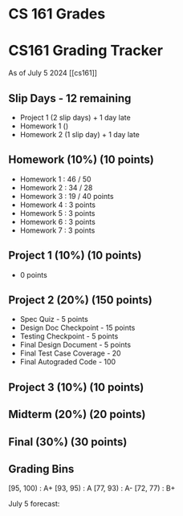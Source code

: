 # CS 161 Grades

# CS161 Grading Tracker
As of July 5 2024
[[cs161]]

## Slip Days - 12 remaining
- Project 1 (2 slip days) + 1 day late
- Homework 1 ()
- Homework 2 (1 slip day) + 1 day late

## Homework (10%) (10 points) 

- Homework 1 : 46 / 50
- Homework 2 : 34 / 28
- Homework 3 : 19 / 40 points
- Homework 4 : 3 points
- Homework 5 : 3 points
- Homework 6 : 3 points
- Homework 7 : 3 points

## Project 1 (10%) (10 points) 
- 0 points  

## Project 2 (20%) (150 points) 
- Spec Quiz - 5 points
- Design Doc Checkpoint - 15 points
- Testing Checkpoint - 5 points
- Final Design Document - 5 points
- Final Test Case Coverage - 20
- Final Autograded Code - 100

## Project 3 (10%) (10 points) 

## Midterm (20%) (20 points) 

## Final (30%) (30 points) 

## Grading Bins

[95, 100) : A+
[93, 95) : A
[77, 93) : A-
[72, 77) : B+

July 5 forecast: 
